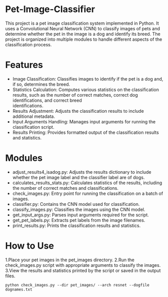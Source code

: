 # Pet-Image-Classifier
This project is a pet image classification system implemented in Python. It uses a Convolutional Neural Network (CNN) to classify images of pets and determine whether the pet in the image is a dog and identify its breed. The project is organized into multiple modules to handle different aspects of the classification process.

# Features
* Image Classification: Classifies images to identify if the pet is a dog and, if so, determines the breed.
* Statistics Calculation: Computes various statistics on the classification results, such as the number of correct matches, correct dog identifications, and correct breed   
  identifications.
* Results Adjustment: Adjusts the classification results to include additional metadata.
* Input Arguments Handling: Manages input arguments for running the classification script.
* Results Printing: Provides formatted output of the classification results and statistics.

# Modules
* adjust_results4_isadog.py: Adjusts the results dictionary to include whether the pet image label and the classifier label are of dogs.
* calculates_results_stats.py: Calculates statistics of the results, including the number of correct matches and classifications.
* check_images.py: Entry point for running the classification on a batch of images.
* classifier.py: Contains the CNN model used for classification.
* classify_images.py: Classifies the images using the CNN model.
* get_input_args.py: Parses input arguments required for the script.
* get_pet_labels.py: Extracts pet labels from the image filenames.
* print_results.py: Prints the classification results and statistics.

# How to Use
1.Place your pet images in the pet_images directory.
2.Run the check_images.py script with appropriate arguments to classify the images.
3.View the results and statistics printed by the script or saved in the output files.

```
python check_images.py --dir pet_images/ --arch resnet --dogfile dognames.txt
```
